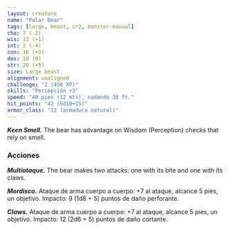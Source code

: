 ```yaml
---
layout: creature
name: "Polar Bear"
tags: [large, beast, cr2, monster-manual]
cha: 7 (-2)
wis: 13 (+1)
int: 2 (-4)
con: 16 (+3)
dex: 10 (0)
str: 20 (+5)
size: Large beast
alignment: unaligned
challenge: "2 (450 XP)"
skills: "Percepción +3"
speed: "40 pies (12 mts), nadando 30 ft."
hit_points: "42 (5d10+15)"
armor_class: "12 (armadura natural)"
---
```


***Keen Smell.*** The bear has advantage on Wisdom (Perception) checks that rely on smell.

### Acciones

***Multiataque.*** The bear makes two attacks: one with its bite and one with its claws.

***Mordisco.*** Ataque de arma cuerpo a cuerpo: +7 al ataque, alcance 5 pies, un objetivo. Impacto: 9 (1d8 + 5) puntos de daño perforante.

***Claws.*** Ataque de arma cuerpo a cuerpo: +7 al ataque, alcance 5 pies, un objetivo. Impacto: 12 (2d6 + 5) puntos de daño cortante.